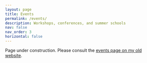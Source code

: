 ```yaml
---
layout: page
title: Events
permalink: /events/
description: Workshops, conferences, and summer schools
nav: false
nav_order: 3
horizontal: false
---
```


Page under construction. Please consult the [events page on my old website](https://cermics.enpc.fr/~parmenta/events.html).
